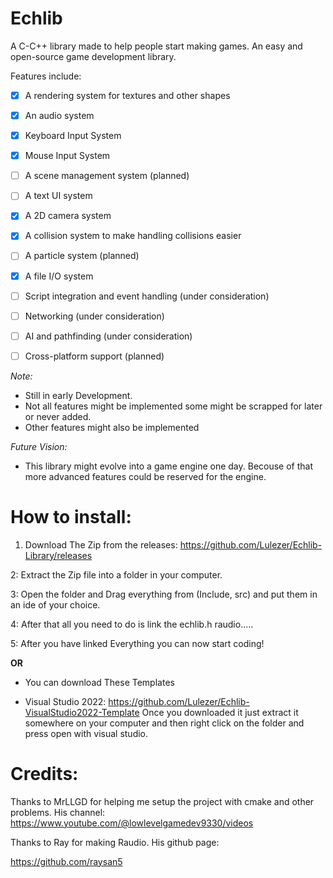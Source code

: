 # Echlib 

A C-C++ library made to help people start making games.
An easy and open-source game development library.


Features include:

- [x] A rendering system for textures and other shapes 
- [x] An audio system 
- [x] Keyboard Input System 
- [x] Mouse Input System 
- [ ] A scene management system (planned)
- [ ] A text UI system
- [x] A 2D camera system 
- [X] A collision system to make handling collisions easier
- [ ] A particle system (planned)
- [x] A file I/O system 
- [ ] Script integration and event handling (under consideration)
- [ ] Networking (under consideration)
- [ ] AI and pathfinding (under consideration)
- [ ] Cross-platform support (planned)



*Note:*
- Still in early Development.
- Not all features might be implemented some might be scrapped for later or never added.
- Other features might also be implemented


*Future Vision:*

- This library might evolve into a game engine one day. Becouse of that more advanced features could be reserved for the engine.



# How to install:

1. Download The Zip from the releases: https://github.com/Lulezer/Echlib-Library/releases

2: Extract the Zip file into a folder in your computer.

3: Open the folder and Drag everything from (Include, src) and put them in an ide of your choice.

4: After that all you need to do is link the echlib.h raudio.....

5: After you have linked Everything you can now start coding!



**OR**


- You can download These Templates

- Visual Studio 2022: https://github.com/Lulezer/Echlib-VisualStudio2022-Template
  Once you downloaded it just extract it somewhere on your computer and then right click on the folder and press
  open with visual studio.




# Credits:

Thanks to MrLLGD for helping me setup the project with cmake and other problems. His channel:
https://www.youtube.com/@lowlevelgamedev9330/videos

Thanks to Ray for making Raudio. His github page:

https://github.com/raysan5

 


